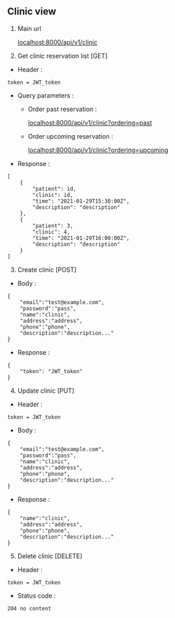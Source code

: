 ## Clinic view
1. Main url

    <localhost:8000/api/v1/clinic>

2. Get clinic reservation list [GET]
- Header :
```
token = JWT_token
```
* Query parameters :

    - Order past reservation : 

        <localhost:8000/api/v1/clinic?ordering=past>
        
    - Order upcoming reservation :

        <localhost:8000/api/v1/clinic?ordering=upcoming>
- Response :    
```
[
    {
        "patient": id,
        "clinic": id,
        "time": "2021-01-29T15:30:00Z",
        "description": "description"
    },
    {
        "patient": 3,
        "clinic": 4,
        "time": "2021-01-29T16:00:00Z",
        "description": "description"
    }
]
```
3. Create clinic [POST]
- Body :
```
{
    "email":"test@example.com",
    "password":"pass",
    "name":"clinic",
    "address":"address",
    "phone":"phone",
    "description":"description..."
}
```
- Response :    
```
{
    "token": "JWT_token"
}
```
4. Update clinic [PUT]
- Header :
```
token = JWT_token
```
- Body :
```
{
    "email":"test@example.com",
    "password":"pass",
    "name":"clinic",
    "address":"address",
    "phone":"phone",
    "description":"description..."
}
```
- Response :    
```
{
    "name":"clinic",
    "address":"address",
    "phone":"phone",
    "description":"description..."
}
```
5. Delete clinic [DELETE]
- Header :
```
token = JWT_token
```

- Status code :    
```
204 no content
```
